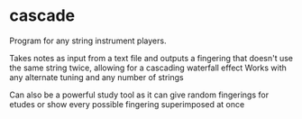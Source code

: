 # cascade

Program for any string instrument players. 

Takes notes as input from a text file and outputs a fingering that doesn't use the same string twice, allowing for a cascading waterfall effect
Works with any alternate tuning and any number of strings 

Can also be a powerful study tool as it can give random fingerings for etudes or show every possible fingering superimposed at once
